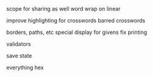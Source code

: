 scope for sharing as well
word wrap on linear

improve highlighting for crosswords
barred crosswords

borders, paths, etc
special display for givens
fix printing

validators

save state

everything hex